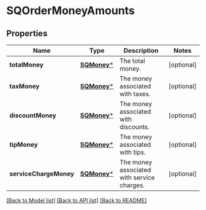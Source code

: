 # SQOrderMoneyAmounts

## Properties
Name | Type | Description | Notes
------------ | ------------- | ------------- | -------------
**totalMoney** | [**SQMoney***](SQMoney.md) | The total money. | [optional] 
**taxMoney** | [**SQMoney***](SQMoney.md) | The money associated with taxes. | [optional] 
**discountMoney** | [**SQMoney***](SQMoney.md) | The money associated with discounts. | [optional] 
**tipMoney** | [**SQMoney***](SQMoney.md) | The money associated with tips. | [optional] 
**serviceChargeMoney** | [**SQMoney***](SQMoney.md) | The money associated with service charges. | [optional] 

[[Back to Model list]](../README.md#documentation-for-models) [[Back to API list]](../README.md#documentation-for-api-endpoints) [[Back to README]](../README.md)


